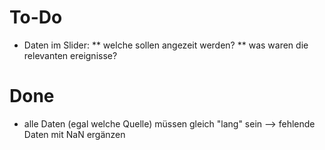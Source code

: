 To-Do
=====

* Daten im Slider:
   ** welche sollen angezeit werden?
   ** was waren die relevanten ereignisse?


Done
====
- alle Daten (egal welche Quelle) müssen gleich "lang" sein --> fehlende Daten mit NaN ergänzen